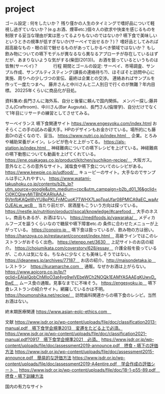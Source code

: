 # project
ゴール設定 : 
何をしたいか？
残り僅かの人生のタイミングで嗜好品について軽視し過ぎていないか？(e.g.お酒、煙草etc.)個々人の欲求や快楽を感じるものを制限する妥当な理由が実は思ってるよりもないのではないか?
嚥下食で美味しいというときの規準が低すぎないか(サーベイで出せるか？)？
嗜好品としてみれば超高級なもの・眼の前で魅せるものがあってしかるべき領域ではないか？
もし飲み物についての嚥下モデルが異なるなら異なるアプローチが存在しているはずだが、あまりないような気がする(柴田(2013))。
お酒を狙っているというものは皆無(サーベイ)？　　
　
行程
期間とゴールの設定:
サーベイ、市場調査、サンプル作成、サンプルティスティング(課長の連絡待ち?)、ほそぼそと訪問中心に実施、周りへの少しづつの宣伝、最終は企業との交渉。
連絡あればサンプルを作って一度たつまへ。
藤井さんと中川さんと二人別日で行くのが無難？年内目標。
20225年くらいに商品化が目処。


資料集め:長門さんに海外系、自分と後輩に頼んで国内関係。
メンバー探し:藤井さん(Craftroom)、中川さん(Bar Augsuta)、長門さん(倫理学)、自分だけでなくて1年目にリサーチの練習としてさせてみる。

サーベイランス
嚥下食関連サイト
https://www.engesyoku.com/index.html
おそらくこの手の試みの最大手。HPのデザインもお金かけている。場所的にも藤島Drの近くなので、妥当。
https://www.nutri.co.jp/index.html　
企業。とろみや補助栄養がメイン。レシピが色々と上がってる。
https://als-station.jp/index.html　
神経難病についての嚥下レシピを上げている。神経難病の嚥下動態についても動画を上げてくれている。
https://ene.osakagas.co.jp/product/kitchen/suchikon-recipe/　
大阪ガス。意外なところの意外なサイト。減塩食や嚥下食についてのレシピがある。
https://www.kewpie.co.jp/udfood/　
キューピーのサイト。大手なのでサンプルは手に入れやすい。
https://www.watami-takushoku.co.jp/contents/b2b_lp?utm_source=google&utm_medium=cpc&utm_campaign=b2b_d01_16&gclid=Cj0KCQjwyMiTBhDKARIsAAJ-9VtnfbKAQeWvYU8pPKLFnMCuoK7TWHX7LapTpaUfar08PMlCA9aEC_waArOJEALw_wcB　
当たり前だが、居酒屋もこういう方向は探っている。
https://nestle.jp/nutrition/product/isocal/knowledge/#carefood　
大手のネスレ。商品もあるが、お酒はない。
https://medifoods.jp/yawaraka/　
メディカルフーズを謳うくらいなので糖尿や嚥下障害etc.の 条件に合わせたメニューが上がっている。
https://conoiro.jp　
嚥下食は扱っているが、飲み物の方は弱い。
https://hanzoya.co.jp/restaurant/concept/index.html　
高級ラインではこのレストランがおそらく出色。
https://etenpo.net/3630　
上記サイトのお店の紹介。
https://chojumikata.com/coverstory/628/essay　
介護全般を扱っているが、この人は気になる。ちなみに少なくとも美味しそうではない。
https://ideanews.jp/archives/77187　
お店の紹介。http://maisondetaka.jp　
レストラン　https://kuramarche.com　
通販。なぜかお酒は上がらない。
https://www.aoicorp.co.jp/lp/?gclid=EAIaIQobChMIoO3at4yg9wIVEbeWCh2NOQk1EAMYASAAEgKUwvD_BwE　
ムース食の通販。見事なまでに不味そう。
https://engesyoku.jp　
嚥下食レストランの紹介サイト。網羅しているかは不明。
https://houmonshika.net/recipe/　
訪問歯科関連からの嚥下食のレシピ。当然お酒はない。

終末期医療関連
https://www.asian-eolc-ethics.com　

文献
https://www.jsdr.or.jp/wp-content/uploads/file/doc/classification2013-manual.pdf　嚥下食学会規準2013　変遷をたどる上で必須。
https://www.jsdr.or.jp/wp-content/uploads/file/doc/classification2021-manual.pdf?0917　嚥下食学会規準2021　必須。
https://www.jsdr.or.jp/wp-content/uploads/file/doc/assessment2019-announce.pdf　摂食・嚥下の評価方法
https://www.jsdr.or.jp/wp-content/uploads/file/doc/assessment2015-announce.pdf　簡易的な評価方法
https://www.jsdr.or.jp/wp-content/uploads/file/doc/assessment2019-A4entire.pdf　学会作成の評価シート　
https://www.jsdr.or.jp/wp-content/uploads/file/doc/18-1-p55-89.pdf　摂食・嚥下訓練方法
　

国内の有力なサイト
